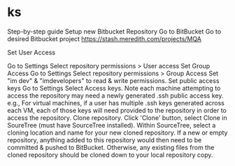 # ks
 Step-by-step guide
Setup new Bitbucket Repository
Go to BitBucket
Go to desired Bitbucket project  https://stash.meredith.com/projects/MQA

Set User Access

Go to Settings
Select repository permissions > User access
Set Group Access
Go to Settings
Select repository permissions > Group Access
Set "im dev" & "imdevelopers" to read & write permissions.
Set public access keys
Go to Settings
Select Access keys.
Note each machine attempting to access the repository may need a newly generated .ssh public access key. e.g., For virtual machines, if a user has multiple .ssh keys generated across each VM, each of those keys will need provided to the repository in order to access the repository.
Clone repository.
Click 'Clone' button, select Clone in SoureTree (must have SourceTree installed).
Within SourceTree, select a cloning location and name for your new cloned repository.
If a new or empty repository, anything added to this repository would then need to be committed & pushed to BitBucket. Otherwise, any existing files from the cloned repository should be cloned down to your local repository copy.
